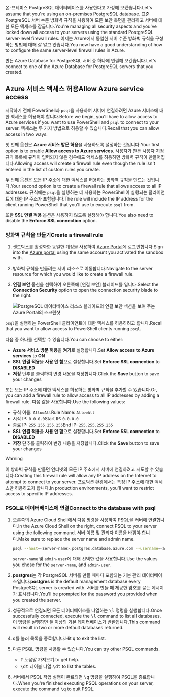 <span data-ttu-id="89d7c-101">온-프레미스 PostgreSQL 데이터베이스를 사용한다고 가정해 보겠습니다.</span><span class="sxs-lookup"><span data-stu-id="89d7c-101">Let's assume that you're using an on-premises PostgreSQL database.</span></span> <span data-ttu-id="89d7c-102">표준 PostgreSQL 서버 수준 방화벽 규칙을 사용하여 모든 보안 측면을 관리하고 서버에 대한 모든 액세스를 잠급니다.</span><span class="sxs-lookup"><span data-stu-id="89d7c-102">You're managing all security aspects and you've locked down all access to your servers using the standard PostgreSQL server-level firewall rules.</span></span> <span data-ttu-id="89d7c-103">이제는 Azure에서 동일한 서버 수준 방화벽 규칙을 구성하는 방법에 대해 잘 알고 있습니다.</span><span class="sxs-lookup"><span data-stu-id="89d7c-103">You now have a good understanding of how to configure the same server-level firewall rules in Azure.</span></span>

<span data-ttu-id="89d7c-104">만든 Azure Database for PostgreSQL 서버 중 하나에 연결해 보겠습니다.</span><span class="sxs-lookup"><span data-stu-id="89d7c-104">Let's connect to one of the Azure Database for PostgreSQL servers that you created.</span></span>

## <a name="allow-azure-service-access"></a><span data-ttu-id="89d7c-105">Azure 서비스 액세스 허용</span><span class="sxs-lookup"><span data-stu-id="89d7c-105">Allow Azure service access</span></span>

<span data-ttu-id="89d7c-106">시작하기 전에 PowerShell과 `psql`을 사용하여 서버에 연결하려면 Azure 서비스에 대한 액세스를 허용해야 합니다.</span><span class="sxs-lookup"><span data-stu-id="89d7c-106">Before we begin, you'll have to allow access to Azure services if you want to use PowerShell and `psql` to connect to your server.</span></span> <span data-ttu-id="89d7c-107">액세스는 두 가지 방법으로 허용할 수 있습니다.</span><span class="sxs-lookup"><span data-stu-id="89d7c-107">Recall that you can allow access in two ways.</span></span>

<span data-ttu-id="89d7c-108">첫 번째 옵션은 **Azure 서비스 방문 허용**을 사용하도록 설정하는 것입니다.</span><span class="sxs-lookup"><span data-stu-id="89d7c-108">Your first option is to enable **Allow access to Azure services**.</span></span> <span data-ttu-id="89d7c-109">사용자가 만든 사용자 지정 규칙 목록에 규칙이 입력되지 않은 경우에도 액세스를 허용하면 방화벽 규칙이 만들어집니다.</span><span class="sxs-lookup"><span data-stu-id="89d7c-109">Allowing access will create a firewall rule even though the rule isn't entered in the list of custom rules you create.</span></span>

<span data-ttu-id="89d7c-110">두 번째 옵션은 모든 IP 주소에 대한 액세스를 허용하는 방화벽 규칙을 만드는 것입니다.</span><span class="sxs-lookup"><span data-stu-id="89d7c-110">Your second option is to create a firewall rule that allows access to all IP addresses.</span></span> <span data-ttu-id="89d7c-111">규칙에는 `psql`을 실행하는 데 사용하는 PowerShell이 실행되는 클라이언트에 대한 IP 주소가 포함됩니다.</span><span class="sxs-lookup"><span data-stu-id="89d7c-111">The rule will include the IP address for the client running PowerShell that you'll use to execute `psql` from.</span></span>

<span data-ttu-id="89d7c-112">또한 **SSL 연결 적용** 옵션은 사용하지 않도록 설정해야 합니다.</span><span class="sxs-lookup"><span data-stu-id="89d7c-112">You also need to disable the **Enforce SSL connection** option.</span></span>

### <a name="create-a-firewall-rule"></a><span data-ttu-id="89d7c-113">방화벽 규칙을 만들기</span><span class="sxs-lookup"><span data-stu-id="89d7c-113">Create a firewall rule</span></span>

1. <span data-ttu-id="89d7c-114">샌드박스를 활성화한 동일한 계정을 사용하여 [Azure Portal](https://portal.azure.com/triplecrownlabs.onmicrosoft.com?azure-portal=true)에 로그인합니다.</span><span class="sxs-lookup"><span data-stu-id="89d7c-114">Sign into the [Azure portal](https://portal.azure.com/triplecrownlabs.onmicrosoft.com?azure-portal=true) using the same account you activated the sandbox with.</span></span> 

1. <span data-ttu-id="89d7c-115">방화벽 규칙을 만들려는 서버 리소스로 이동합니다.</span><span class="sxs-lookup"><span data-stu-id="89d7c-115">Navigate to the server resource for which you would like to create a firewall rule.</span></span>

1. <span data-ttu-id="89d7c-116">**연결 보안** 옵션을 선택하여 오른쪽에 [연결 보안] 블레이드를 엽니다.</span><span class="sxs-lookup"><span data-stu-id="89d7c-116">Select the **Connection Security** option to open the connection security blade to the right.</span></span>

    ![PostgreSQL 데이터베이스 리소스 블레이드의 연결 보안 섹션을 보여 주는 Azure Portal의 스크린샷](../media/7-db-security-settings.png)

<span data-ttu-id="89d7c-118">`psql`을 실행하는 PowerShell 클라이언트에 대한 액세스를 허용하려고 합니다.</span><span class="sxs-lookup"><span data-stu-id="89d7c-118">Recall that you want to allow access to PowerShell clients running `psql`.</span></span>

<span data-ttu-id="89d7c-119">다음 중 하나를 선택할 수 있습니다.</span><span class="sxs-lookup"><span data-stu-id="89d7c-119">You can choose to either:</span></span>

- <span data-ttu-id="89d7c-120">**Azure 서비스 방문 허용**을 **켜기**로 설정합니다.</span><span class="sxs-lookup"><span data-stu-id="89d7c-120">Set **Allow access to Azure services** to **ON**</span></span>
- <span data-ttu-id="89d7c-121">**SSL 연결 적용**을 **사용 안 함**으로 설정합니다.</span><span class="sxs-lookup"><span data-stu-id="89d7c-121">Set **Enforce SSL connection** to **DISABLED**</span></span>
- <span data-ttu-id="89d7c-122">**저장** 단추를 클릭하여 변경 내용을 저장합니다.</span><span class="sxs-lookup"><span data-stu-id="89d7c-122">Click the **Save** button to save your changes</span></span>

<span data-ttu-id="89d7c-123">또는 모든 IP 주소에 대한 액세스를 허용하는 방화벽 규칙을 추가할 수 있습니다.</span><span class="sxs-lookup"><span data-stu-id="89d7c-123">Or, you can add a firewall rule to allow access to all IP addresses by adding a firewall rule.</span></span> <span data-ttu-id="89d7c-124">다음 값을 사용합니다.</span><span class="sxs-lookup"><span data-stu-id="89d7c-124">Use the following values:</span></span>

- <span data-ttu-id="89d7c-125">규칙 이름: `AllowAll`</span><span class="sxs-lookup"><span data-stu-id="89d7c-125">Rule Name: `AllowAll`</span></span>
- <span data-ttu-id="89d7c-126">시작 IP: `0.0.0.0`</span><span class="sxs-lookup"><span data-stu-id="89d7c-126">Start IP: `0.0.0.0`</span></span>
- <span data-ttu-id="89d7c-127">종료 IP: `255.255.255.255`</span><span class="sxs-lookup"><span data-stu-id="89d7c-127">End IP: `255.255.255.255`</span></span>
- <span data-ttu-id="89d7c-128">**SSL 연결 적용**을 **사용 안 함**으로 설정합니다.</span><span class="sxs-lookup"><span data-stu-id="89d7c-128">Set **Enforce SSL connection** to **DISABLED**</span></span>
- <span data-ttu-id="89d7c-129">**저장** 단추를 클릭하여 변경 내용을 저장합니다.</span><span class="sxs-lookup"><span data-stu-id="89d7c-129">Click the **Save** button to save your changes</span></span>

> [!Warning]
> <span data-ttu-id="89d7c-130">이 방화벽 규칙을 만들면 인터넷의 모든 IP 주소에서 서버에 연결하려고 시도할 수 있습니다.</span><span class="sxs-lookup"><span data-stu-id="89d7c-130">Creating this firewall rule will allow any IP address on the Internet to attempt to connect to your server.</span></span> <span data-ttu-id="89d7c-131">프로덕션 환경에서는 특정 IP 주소에 대한 액세스만 허용하고자 합니다.</span><span class="sxs-lookup"><span data-stu-id="89d7c-131">In production environments, you'll want to restrict access to specific IP addresses.</span></span>

### <a name="connect-to-the-database-with-psql"></a><span data-ttu-id="89d7c-132">PSQL로 데이터베이스에 연결</span><span class="sxs-lookup"><span data-stu-id="89d7c-132">Connect to the database with psql</span></span>

1. <span data-ttu-id="89d7c-133">오른쪽의 Azure Cloud Shell에서 다음 명령을 사용하여 PSQL을 서버에 연결합니다.</span><span class="sxs-lookup"><span data-stu-id="89d7c-133">In the Azure Cloud Shell on the right, connect PSQL to your server using the following command.</span></span> <span data-ttu-id="89d7c-134">서버 이름 및 관리자 이름을 바꿔야 합니다.</span><span class="sxs-lookup"><span data-stu-id="89d7c-134">Make sure to replace the server name and admin name.</span></span>

    ```bash
    psql --host=<server-name>.postgres.database.azure.com --username=<admin-user>@<server-name> --dbname=postgres
    ```
    
    <span data-ttu-id="89d7c-135">`server-name` 및 `admin-user`에 대해 선택한 값을 사용합니다.</span><span class="sxs-lookup"><span data-stu-id="89d7c-135">Use the values you chose for the `server-name`, and `admin-user`.</span></span> 

1. <span data-ttu-id="89d7c-136">**postgres**는 각 PostgreSQL 서버를 만들 때마다 포함되는 기본 관리 데이터베이스입니다.</span><span class="sxs-lookup"><span data-stu-id="89d7c-136">**postgres** is the default management database every PostgreSQL server is created with.</span></span> <span data-ttu-id="89d7c-137">서버를 만들 때 제공한 암호를 묻는 메시지가 표시됩니다.</span><span class="sxs-lookup"><span data-stu-id="89d7c-137">You'll be prompted for the password you provided when you created the server.</span></span>

1. <span data-ttu-id="89d7c-138">성공적으로 연결되면 모든 데이터베이스를 나열하는 <kbd>\l</kbd> 명령을 실행합니다.</span><span class="sxs-lookup"><span data-stu-id="89d7c-138">Once successfully connected, execute the <kbd>\l</kbd> command to list all databases.</span></span> <span data-ttu-id="89d7c-139">이 명령을 실행하면 둘 이상의 기본 데이터베이스가 반환됩니다.</span><span class="sxs-lookup"><span data-stu-id="89d7c-139">This command will result in two or more default databases returned.</span></span>

1. <span data-ttu-id="89d7c-140"><kbd>q</kbd>를 눌러 목록을 종료합니다.</span><span class="sxs-lookup"><span data-stu-id="89d7c-140">Hit <kbd>q</kbd> to exit the list.</span></span>

1. <span data-ttu-id="89d7c-141">다른 PSQL 명령을 사용할 수 있습니다.</span><span class="sxs-lookup"><span data-stu-id="89d7c-141">You can try other PSQL commands.</span></span>
    - <kbd>\?</kbd> <span data-ttu-id="89d7c-142">도움말 가져오기.</span><span class="sxs-lookup"><span data-stu-id="89d7c-142">to get help.</span></span>
    - <span data-ttu-id="89d7c-143"><kbd>\dt</kbd> 테이블 나열.</span><span class="sxs-lookup"><span data-stu-id="89d7c-143"><kbd>\dt</kbd> to list the tables.</span></span>

1. <span data-ttu-id="89d7c-144">서버에서 PSQL 작업 실행이 완료되면 <kbd>\q</kbd> 명령을 실행하여 PSQL을 종료합니다.</span><span class="sxs-lookup"><span data-stu-id="89d7c-144">When you're finished executing PSQL operations on your server, execute the command <kbd>\q</kbd> to quit PSQL.</span></span>
